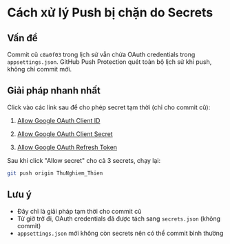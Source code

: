 # Cách xử lý Push bị chặn do Secrets

## Vấn đề
Commit cũ `c8a0f03` trong lịch sử vẫn chứa OAuth credentials trong `appsettings.json`. 
GitHub Push Protection quét toàn bộ lịch sử khi push, không chỉ commit mới.

## Giải pháp nhanh nhất

Click vào các link sau để cho phép secret tạm thời (chỉ cho commit cũ):

1. [Allow Google OAuth Client ID](https://github.com/TheGrind5/TheGrind5_EventManagement_BackEnd/security/secret-scanning/unblock-secret/34pgTe84CXzfllWN19yX1kq92i4)

2. [Allow Google OAuth Client Secret](https://github.com/TheGrind5/TheGrind5_EventManagement_BackEnd/security/secret-scanning/unblock-secret/34pgTkKUemp6E7fszAMTFPCm7t2)

3. [Allow Google OAuth Refresh Token](https://github.com/TheGrind5/TheGrind5_EventManagement_BackEnd/security/secret-scanning/unblock-secret/34pgTeaou3AsdRJBzH9t9MIyfg1)

Sau khi click "Allow secret" cho cả 3 secrets, chạy lại:
```bash
git push origin ThuNghiem_Thien
```

## Lưu ý
- Đây chỉ là giải pháp tạm thời cho commit cũ
- Từ giờ trở đi, OAuth credentials đã được tách sang `secrets.json` (không commit)
- `appsettings.json` mới không còn secrets nên có thể commit bình thường

